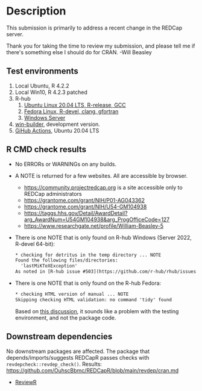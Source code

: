 Description
===============================================

This submission is primarily to address a recent change in the REDCap server.

Thank you for taking the time to review my submission, and please tell me if there's something else I should do for CRAN.  -Will Beasley

Test environments
-----------------------------------------------

1. Local Ubuntu, R 4.2.2
2. Local Win10, R 4.2.3 patched
3. R-hub
    1. [Ubuntu Linux 20.04 LTS, R-release, GCC](https://builder.r-hub.io/status/REDCapR_1.1.0.tar.gz-65720cf9ae694996b81294e2ade39175)
    2. [Fedora Linux, R-devel, clang, gfortran](https://builder.r-hub.io/status/REDCapR_1.1.0.tar.gz-dfbf2b851e0c48aeaaf8e85c9c34c332)
    3. [Windows Server](https://builder.r-hub.io/status/REDCapR_1.1.9005.tar.gz-34917c524b674b82860b920d177844f1)
4. [win-builder](https://win-builder.r-project.org/eG6x3HZ9ITqN), development version.
5. [GiHub Actions](https://github.com/OuhscBbmc/REDCapR/actions), Ubuntu 20.04 LTS

R CMD check results
-----------------------------------------------

* No ERRORs or WARNINGs on any builds.

* A NOTE is returned for a few websites.  All are accessible by browser.
  * <https://community.projectredcap.org> is a site accessible only to REDCap administrators
  * <https://grantome.com/grant/NIH/P01-AG043362>
  * <https://grantome.com/grant/NIH/U54-GM104938>
  * <https://taggs.hhs.gov/Detail/AwardDetail?arg_AwardNum=U54GM104938&arg_ProgOfficeCode=127>
  * <https://www.researchgate.net/profile/William-Beasley-5>

* There is one NOTE that is only found on R-hub Windows (Server 2022, R-devel 64-bit):

  ```txt
  * checking for detritus in the temp directory ... NOTE
  Found the following files/directories:
    'lastMiKTeXException'
  As noted in [R-hub issue #503](https://github.com/r-hub/rhub/issues/503), this could be due to a bug/crash in MiKTeX and can likely be ignored.
  ```

* There is one NOTE that is only found on the R-hub Fedora:

  ```txt
  * checking HTML version of manual ... NOTE
  Skipping checking HTML validation: no command 'tidy' found
  ```

  Based on [this discussion](https://groups.google.com/g/r-sig-mac/c/7u_ivEj4zhM?pli=1), it sounds like a problem with the testing environment, and not the package code.

Downstream dependencies
-----------------------------------------------

No downstream packages are affected.  The package that depends/imports/suggests REDCapR passes checks with `revdepcheck::revdep_check()`.  Results: https://github.com/OuhscBbmc/REDCapR/blob/main/revdep/cran.md

* [ReviewR](https://CRAN.R-project.org/package=ReviewR)
